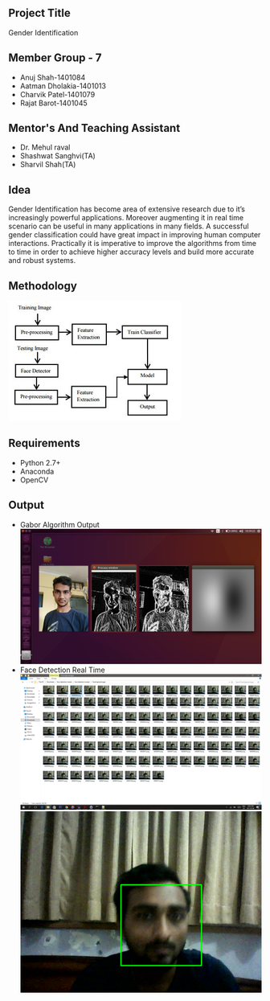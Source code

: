 ## Project Title
Gender Identification

## Member Group - 7
- Anuj Shah-1401084
- Aatman Dholakia-1401013
- Charvik Patel-1401079
- Rajat Barot-1401045

## Mentor's And Teaching Assistant
- Dr. Mehul raval
- Shashwat Sanghvi(TA) 
- Sharvil Shah(TA)


## Idea

Gender Identification has become area of extensive research
due to it’s increasingly powerful applications. Moreover augmenting
it in real time scenario can be useful in many applications
in many fields. A successful gender classification could
have great impact in improving human computer interactions.
Practically it is imperative to improve the algorithms from time
to time in order to achieve higher accuracy levels and build
more accurate and robust systems. 

## Methodology
![alt text](https://github.com/Charvik2020/ML_gender-identification/blob/master/Report/Methodology.JPG)

## Requirements
- Python 2.7+
- Anaconda
- OpenCV

## Output
- Gabor Algorithm Output
![alt text](https://github.com/Charvik2020/ML_gender-identification/blob/master/Gabor%20algorithm/gabor.png)
- Face Detection Real Time 
![alt text](https://github.com/Charvik2020/ML_gender-identification/blob/master/Report/3.png)
![alt text](https://github.com/Charvik2020/ML_gender-identification/blob/master/Report/2.png)




